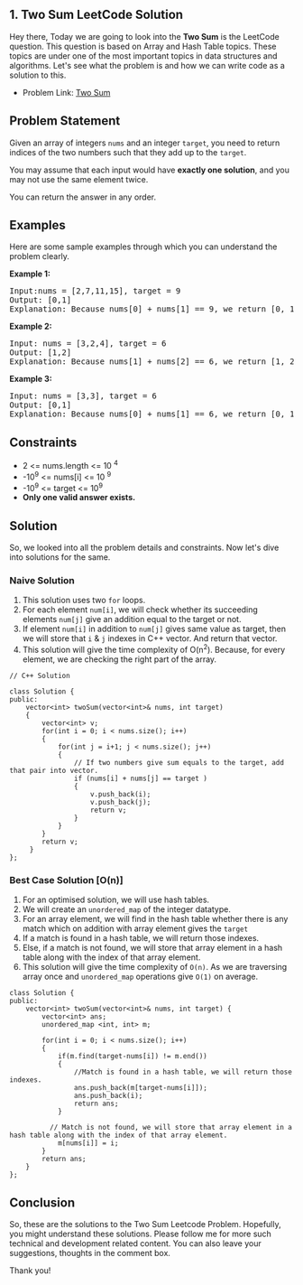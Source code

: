 ## 1. Two Sum LeetCode Solution

Hey there,
Today we are going to look into the **Two Sum** is the LeetCode question. This question is based on Array and Hash Table topics. These topics are under one of the most important topics in data structures and algorithms. Let's see what the problem is and how we can write code as a solution to this.

* Problem Link: [Two Sum](https://leetcode.com/problems/two-sum)

## Problem Statement

Given an array of integers `nums` and an integer `target`, you need to return indices of the two numbers such that they add up to the `target`.

You may assume that each input would have **exactly one solution**, and you may not use the same element twice.

You can return the answer in any order.
## Examples
Here are some sample examples through which you can understand the problem clearly.

**Example 1:**
<pre>
Input:nums = [2,7,11,15], target = 9
Output: [0,1]
Explanation: Because nums[0] + nums[1] == 9, we return [0, 1].
</pre>

**Example 2:**
<pre>
Input: nums = [3,2,4], target = 6
Output: [1,2]
Explanation: Because nums[1] + nums[2] == 6, we return [1, 2].
</pre>

**Example 3:**

<pre>
Input: nums = [3,3], target = 6
Output: [0,1]
Explanation: Because nums[0] + nums[1] == 6, we return [0, 1].
</pre>



## Constraints

* 2 <= nums.length <= 10 <sup>4</sup>
* -10<sup>9</sup> <= nums[i] <= 10 <sup>9</sup>
* -10<sup>9</sup> <= target <= 10<sup>9</sup>
* **Only one valid answer exists.**

## Solution

So, we looked into all the problem details and constraints. Now let's dive into solutions for the same.

### Naive Solution 

1. This solution uses two `for` loops. 
2. For each element `num[i]`, we will check whether its succeeding elements `num[j]` give an addition equal to the target or not.
3. If element `num[i]` in addition to `num[j]` gives same value as target, then we will store that `i` & `j` indexes in C++ vector. And return that vector.
4. This solution will give the time complexity of O(n<sup>2</sup>). Because, for every element, we are checking the right part of the array.

```
// C++ Solution

class Solution {
public:
    vector<int> twoSum(vector<int>& nums, int target) 
    {        
        vector<int> v;
        for(int i = 0; i < nums.size(); i++)
        {            
            for(int j = i+1; j < nums.size(); j++)
            {  
                // If two numbers give sum equals to the target, add that pair into vector.                 
                if (nums[i] + nums[j] == target )
                {
                    v.push_back(i);
                    v.push_back(j);
                    return v;
                }
            }
        }
        return v;
     }
};
```



### Best Case Solution [O(n)]

1. For an optimised solution, we will use hash tables.
2. We will create an `unordered_map` of the integer datatype.
3. For an array element, we will find in the hash table whether there is any match which on addition with array element gives the `target`
4. If a match is found in a hash table, we will return those indexes.
5. Else, if a match is not found, we will store that array element in a hash table along with the index of that array element.
6. This solution will give the time complexity of `O(n)`. As we are traversing array once and `unordered_map` operations give `O(1)` on average.

```
class Solution {
public:
    vector<int> twoSum(vector<int>& nums, int target) {
        vector<int> ans;
        unordered_map <int, int> m;
        
        for(int i = 0; i < nums.size(); i++)
        {
            if(m.find(target-nums[i]) != m.end())
            {   
                //Match is found in a hash table, we will return those indexes.
                ans.push_back(m[target-nums[i]]);
                ans.push_back(i);
                return ans;
            }
            
          // Match is not found, we will store that array element in a hash table along with the index of that array element.
            m[nums[i]] = i;
        }
        return ans;
    }
};
```

## Conclusion
So, these are the solutions to the Two Sum Leetcode Problem. Hopefully, you might understand these solutions. Please follow me for more such technical and development related content. You can also leave your suggestions, thoughts in the comment box. 

Thank you!
